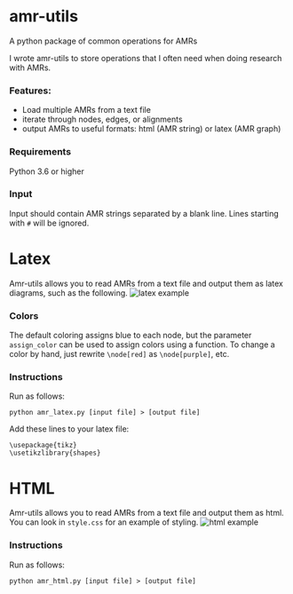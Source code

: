 # amr-utils
A python package of common operations for AMRs


I wrote amr-utils to store operations that I often need when doing research with AMRs. 
### Features:
- Load multiple AMRs from a text file
- iterate through nodes, edges, or alignments
- output AMRs to useful formats: html (AMR string) or latex (AMR graph)

### Requirements
Python 3.6 or higher

### Input
Input should contain AMR strings separated by a blank line. Lines starting with `#` will be ignored.

# Latex
Amr-utils allows you to read AMRs from a text file and output them as latex diagrams, such as the following.
![latex example](https://github.com/ablodge/amr-utils/blob/master/latex_ex.PNG)

### Colors
The default coloring assigns blue to each node, but the parameter `assign_color` can be used to assign colors using a function. To change a color by hand, just rewrite `\node[red]` as `\node[purple]`, etc.

### Instructions
Run as follows:

`python amr_latex.py [input file] > [output file]`

Add these lines to your latex file:

```
\usepackage{tikz}
\usetikzlibrary{shapes}
```


# HTML
Amr-utils allows you to read AMRs from a text file and output them as html. You can look in `style.css` for an example of styling. 
![html example](https://github.com/ablodge/amr-utils/blob/master/html_ex.png)
### Instructions
Run as follows:

`python amr_html.py [input file] > [output file]`
